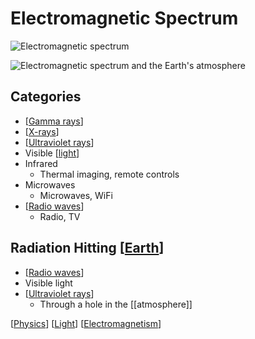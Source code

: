 # Electromagnetic Spectrum

![Electromagnetic spectrum](/assets/second-brain/2020-10-05-10-09-49.png)

![Electromagnetic spectrum and the Earth's atmosphere](/assets/second-brain/2020-10-05-13-33-30.png)

## Categories

- [[Gamma rays]]
- [[X-rays]]
- [[Ultraviolet rays]]
- Visible [[light]]
- Infrared
  - Thermal imaging, remote controls
- Microwaves
  - Microwaves, WiFi
- [[Radio waves]]
  - Radio, TV

## Radiation Hitting [[Earth]]

- [[Radio waves]]
- Visible light
- [[Ultraviolet rays]]
  - Through a hole in the [[atmosphere]]

[[Physics]] [[Light]] [[Electromagnetism]]

[//begin]: # "Autogenerated link references for markdown compatibility"
[Gamma rays]: gamma-rays "Gamma Rays"
[X-rays]: x-rays "X Rays"
[Ultraviolet rays]: ultraviolet-rays "Ultraviolet Rays"
[Light]: light "Light"
[Radio waves]: radio-waves "Radio Waves"
[Earth]: earth "Earth 🜨"
[Physics]: physics "Physics"
[Electromagnetism]: electromagnetism "Electromagnetism"
[//end]: # "Autogenerated link references"